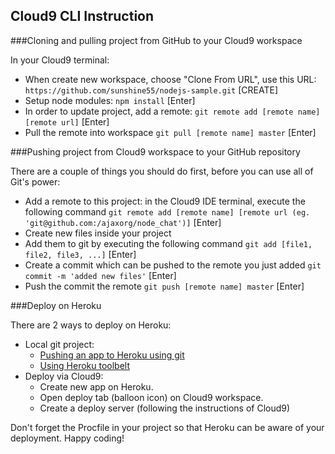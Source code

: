 ## Cloud9 CLI Instruction

###Cloning and pulling project from GitHub to your Cloud9 workspace

In your Cloud9 terminal:

  * When create new workspace, choose "Clone From URL", use this URL:
    `https://github.com/sunshine55/nodejs-sample.git` [CREATE]
  * Setup node modules:
    `npm install` [Enter]
  * In order to update project, add a remote:
    `git remote add [remote name] [remote url]` [Enter]
  * Pull the remote into workspace
    `git pull [remote name] master` [Enter]


###Pushing project from Cloud9 workspace to your GitHub repository

There are a couple of things you should do first, before you can use all of Git's power:

  * Add a remote to this project: in the Cloud9 IDE terminal, execute the following command
    `git remote add [remote name] [remote url (eg. 'git@github.com:/ajaxorg/node_chat')]` [Enter]
  * Create new files inside your project
  * Add them to git by executing the following command
    `git add [file1, file2, file3, ...]` [Enter]
  * Create a commit which can be pushed to the remote you just added
    `git commit -m 'added new files'` [Enter]
  * Push the commit the remote
    `git push [remote name] master` [Enter]

###Deploy on Heroku

There are 2 ways to deploy on Heroku:
  
  * Local git project:
    - [Pushing an app to Heroku using git](https://devcenter.heroku.com/articles/git)
    - [Using Heroku toolbelt](https://toolbelt.heroku.com/)
  * Deploy via Cloud9:
    - Create new app on Heroku.
    - Open deploy tab (balloon icon) on Cloud9 workspace.
    - Create a deploy server (following the instructions of Cloud9)

Don't forget the Procfile in your project so that Heroku can be aware of your deployment. Happy coding!
